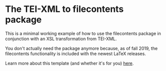 # The TEI-XML to filecontents package
This is a minimal working example of how to use the filecontents package in conjunction with an XSL transformation from TEI-XML.

You don't actually need the package anymore because, as of fall 2019, the filecontents functionality is included with the newest LaTeX releases.

Learn more about this template (and whether it's for you) [here](https://latex-ninja.com/2020/02/02/inline-bib-file-using-the-filecontents-package/).
